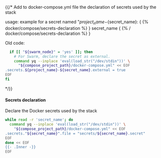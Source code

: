 {{/*
Add to docker-compose.yml file the declaration of secrets used by the stack

usage: example for a secret named "${project_name}-${secret_name}:
{ {% docker/compose/secrets-declaration %} }
secret_name
{ {% / docker/compose/secrets-declaration %} }

Old code:

```bash
  if [[ "${swarm_node}" = 'yes' ]]; then
    # For Swarm, declare the secret as external.
    command yq --inplace 'eval(load_str("/dev/stdin"))' \
      "${compose_project_path}/docker-compose.yml" << EOF
.secrets.${project_name}-${secret_name}.external = true
EOF
fi
```

*/}}

#### Secrets declaration

Declare the Docker secrets used by the stack

```bash
while read -r 'secret_name'; do
  command yq --inplace 'eval(load_str("/dev/stdin"))' \
    "${compose_project_path}/docker-compose.yml" << EOF
.secrets."${secret_name}".file = "secrets/${secret_name}.secret"
EOF
done << EOF
{{- .Inner -}}
EOF
```
